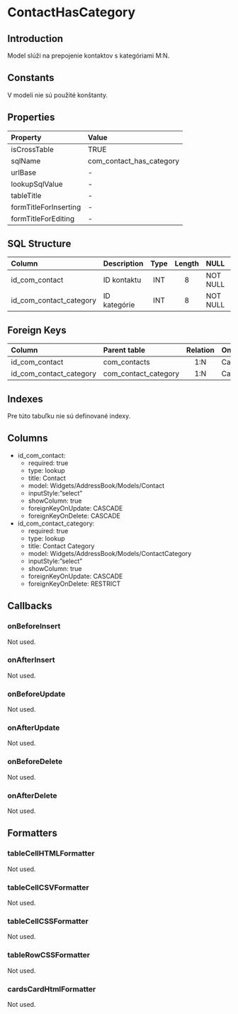 # ContactHasCategory

## Introduction
Model slúži na prepojenie kontaktov s kategóriami M:N.

## Constants
V modeli nie sú použité konštanty.

## Properties
| Property              | Value                    |
| :-------------------- | :----------------------- |
| isCrossTable          | TRUE                     |
| sqlName               | com_contact_has_category |
| urlBase               | -                        |
| lookupSqlValue        | -                        |
| tableTitle            | -                        |
| formTitleForInserting | -                        |
| formTitleForEditing   | -                        |

## SQL Structure
| Column                  | Description  | Type | Length | NULL     | Default |
| :---------------------- | :----------- | :--: | :----: | -------- | :-----: |
| id_com_contact          | ID kontaktu  | INT  |   8    | NOT NULL |         |
| id_com_contact_category | ID kategórie | INT  |   8    | NOT NULL |         |

## Foreign Keys
| Column                  | Parent table         | Relation | OnUpdate | OnDelete |
| :---------------------- | :------------------- | :------: | -------- | -------- |
| id_com_contact          | com_contacts         |   1:N    | Cascade  | Cascade  |
| id_com_contact_category | com_contact_category |   1:N    | Cascade  | Restrict |

## Indexes
Pre túto tabuľku nie sú definované indexy.

## Columns
* id_com_contact:
  * required: true
  * type: lookup
  * title: Contact
  * model: Widgets/AddressBook/Models/Contact
  * inputStyle:”select”
  * showColumn: true
  * foreignKeyOnUpdate: CASCADE
  * foreignKeyOnDelete: CASCADE
* id_com_contact_category:
  * required: true
  * type: lookup
  * title: Contact Category
  * model: Widgets/AddressBook/Models/ContactCategory
  * inputStyle:”select”
  * showColumn: true
  * foreignKeyOnUpdate: CASCADE
  * foreignKeyOnDelete: RESTRICT

## Callbacks

### onBeforeInsert
Not used.

### onAfterInsert
Not used.

### onBeforeUpdate
Not used.

### onAfterUpdate
Not used.

### onBeforeDelete
Not used.

### onAfterDelete
Not used.

## Formatters

### tableCellHTMLFormatter
Not used.

### tableCellCSVFormatter
Not used.

### tableCellCSSFormatter
Not used.

### tableRowCSSFormatter
Not used.

### cardsCardHtmlFormatter
Not used.

